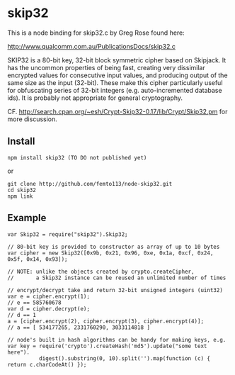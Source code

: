# skip32

This is a node binding for skip32.c by Greg Rose found here:

http://www.qualcomm.com.au/PublicationsDocs/skip32.c

SKIP32 is a 80-bit key, 32-bit block symmetric cipher based on Skipjack.  It has the uncommon properties
of being fast, creating very dissimilar encrypted values for consecutive
input values, and producing output of the same size as the input (32-bit).  These make this cipher
particularly useful for obfuscating series of 32-bit integers (e.g. auto-incremented database ids).
It is probably not appropriate for general cryptography.

CF. http://search.cpan.org/~esh/Crypt-Skip32-0.17/lib/Crypt/Skip32.pm for more discussion.

## Install

    npm install skip32 (TO DO not published yet)

or

    git clone http://github.com/femto113/node-skip32.git
    cd skip32
    npm link

## Example

    var Skip32 = require("skip32").Skip32;

    // 80-bit key is provided to constructor as array of up to 10 bytes
    var cipher = new Skip32([0x9b, 0x21, 0x96, 0xe, 0x1a, 0xcf, 0x24, 0x5f, 0x14, 0x93]);

    // NOTE: unlike the objects created by crypto.createCipher,
    //       a Skip32 instance can be reused an unlimited number of times

    // encrypt/decrypt take and return 32-bit unsigned integers (uint32)
    var e = cipher.encrypt(1);
    // e == 585760678
    var d = cipher.decrypt(e);
    // d == 1
    a = [cipher.encrypt(2), cipher.encrypt(3), cipher.encrypt(4)];
    // a == [ 534177265, 2331760290, 3033114818 ]

    // node's built in hash algorithms can be handy for making keys, e.g.
    var key = require('crypto').createHash('md5').update("some text here").
              digest().substring(0, 10).split('').map(function (c) { return c.charCodeAt() });
